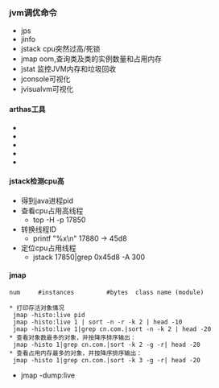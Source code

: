 ### jvm调优命令
* jps
* jinfo
* jstack cpu突然过高/死锁
* jmap oom,查询类及类的实例数量和占用内存
* jstat 监控JVM内存和垃圾回收
* jconsole可视化
* jvisualvm可视化

#### arthas工具
* 
* 
* 
* 
* 

#### jstack检测cpu高
* 得到java进程pid
* 查看cpu占用高线程
    * top -H -p 17850
* 转换线程ID
    * printf "%x\n" 17880  -> 45d8
* 定位cpu占用线程
    * jstack 17850|grep 0x45d8 -A 300
    
#### jmap
    num     #instances         #bytes  class name (module)
    
    * 打印存活对象情况 
     jmap -histo:live pid
     jmap -histo:live 1 | sort -n -r -k 2 | head -10
     jmap -histo:live 1|grep cn.com.|sort -n -k 2 | head -20
    * 查看对象数最多的对象，并按降序排序输出：
     jmap -histo 1|grep cn.com.|sort -k 2 -g -r| head -20
    * 查看占用内存最多的对象，并按降序排序输出：
     jmap -histo 1|grep cn.com.|sort -k 3 -g -r| head -20
* jmap -dump:live